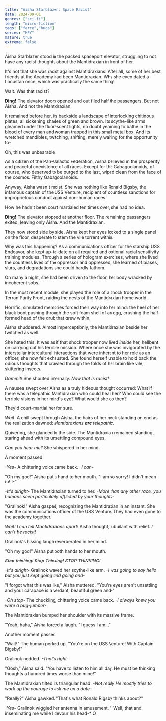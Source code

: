 ```yaml
---
title: "Aisha Starblazer: Space Racist"
date: 2024-09-01
genres: ["sci-fi"]
length: "micro-fiction"
tags: ["farce","bugs"]
series: "HFY"
mature: true
extreme: false
---
```

Aisha Starblazer stood in the packed spaceport elevator, struggling to not have any racist thoughts about the Mantidraxian in front of her.

It's not that she was racist against Mantidraxians. After all, some of her best friends at the Academy had been Mantidraxian. Why she even dated a Locustan once, which was practically the same thing!

Wait. Was that racist?

**Ding!** The elevator doors opened and out filed half the passengers. But not Aisha. And not the Mantidraxian.

It remained before her, its backside a landscape of interlocking chitinous plates, all sickening shades of green and brown. Its scythe-like arms gleamed under the fluorescent lights, no doubt yearning to bathe in the blood of every man and woman trapped in this small metal box. And its wretched mandibles, twitching, shifting, merely waiting for the opportunity to-

Oh, this was unbearable.

As a citizen of the Pan-Galactic Federation, Aisha believed in the prosperity and peaceful coexistence of all races. Except for the Gabagoolanoids, of course, who deserved to be purged to the last, wiped clean from the face of the cosmos. Filthy Gabagoolanoids.

Anyway, Aisha wasn't racist. She was nothing like Ronald Bigsby, the infamous captain of the USS Venture, recipient of countless sanctions for improprietous conduct against non-human races.

How he hadn't been court martialed ten times over, she had no idea.

**Ding!** The elevator stopped at another floor. The remaining passangers exited, leaving only Aisha. And the Mantidraxian.

They now stood side by side. Aisha kept her eyes locked to a single panel on the floor, desperate to stem the vile torrent within.

Why was this happening? As a communications officer for the starship USS Endeavor, she kept up-to-date on all required and optional racial sensitivity training modules. Through a series of hologram exercises, where she lived the countless lives of the oppressor and oppressed, she learned of biases, slurs, and degradations she could hardly fathom.

On many a night, she had been driven to the floor, her body wracked by incoherent sobs.

In the most recent module, she played the role of a shock trooper in the Terran Purity Front, raiding the nests of the Mantidraxian home world.

Horrific, simulated memories forced their way into her mind: the heel of her black boot pushing through the soft foam shell of an egg, crushing the half-formed head of the grub that grew within.

Aisha shuddered. Almost imperceptibnly, the Mantidraxian beside her twitched as well.

She hated this. It was as if that shock trooper now lived _inside_ her, hellbent on carrying out his terrible mission. Where once she was invigorated by the interstellar intercultural interactions that were inherent to her role as an officer, she now felt exhausted. She found herself unable to hold back the odious thoughts that crawled through the folds of her brain like vile, skittering insects.

_Dammit!_ She shouted internally. _Now that is racist!_

A nausea swept over Aisha as a truly hideous thought occurred: What if there was a telepathic Mantidraxian who could hear her? Who could see the terrible visions in her mind's eye? What would she do then?

They'd court-martial her for sure.

_Wait._ A chill swept through Aisha, the hairs of her neck standing on end as the realization dawned: _Mantidraxians_ _**are**_ _telepathic._

Quivering, she glanced to the side. The Mantidraxian remained standing, staring ahead with its unsettling compound eyes.

_Can you hear me?_ She whispered in her mind.

A moment passed.

_\-Yes-_ A chittering voice came back. _\-I can-_

"Oh my god!" Aisha put a hand to her mouth. "I am so sorry! I didn't mean to! I-"

_\-It's alright-_ The Mantidraxian turned to her. _\-More than any other race, you humans seem particularly afflicted by your thoughts-_

"Gralinok!" Aisha gasped, recognizing the Mantidraxian in an instant. She was the communications officer of the USS Venture. They had even gone to the academy together.

_Wait! I can tell Mantidraxians apart!_ Aisha thought, jubuilant with relief. _I can't be racist!_

Gralinok's hissing laugh reverberated in her mind.

"Oh my god!" Aisha put both hands to her mouth.

_Stop thinking! Stop Thinking! STOP THINKING!_

_\-It's alright-_ Gralinok waved her scythe-like arm. _\-I was going to say hello but you just kept going and going and-_

"I forgot what this was like," Aisha muttered. "You're eyes aren't unsettling and your carapace is a verdant, beautiful green and-"

_\-Oh stop-_ The chuckling, chittering voice came back. _\-I always knew you were a bug-jumper-_

The Mantidraxian bumped her shoulder with its massive frame.

"Yeah, haha," Aisha forced a laugh. "I guess I am..."

Another moment passed.

"Wait!" The human perked up. "You're on the USS Venture! With Captain Bigsby!"

Gralinok nodded. _\-That's right-_

"Gosh," Aisha said. "You have to listen to him all day. He must be thinking thoughts a hundred times worse than mine!"

The Mantidraxian tilted its triangular head. _\-Not really He mostly tries to work up the courage to ask me on a date-_

"Really?" Aisha gawked. "That's what Ronald Rigsby thinks about?"

_\-Yes-_ Gralinok wiggled her antenna in amusement. "-Well, that and inseminating me while I devour his head-* Ω
